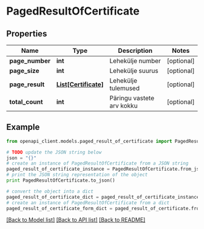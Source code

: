 # PagedResultOfCertificate


## Properties
Name | Type | Description | Notes
------------ | ------------- | ------------- | -------------
**page_number** | **int** | Lehekülje number | [optional] 
**page_size** | **int** | Lehekülje suurus | [optional] 
**page_result** | [**List[Certificate]**](Certificate.md) | Lehekülje tulemused | [optional] 
**total_count** | **int** | Päringu vastete arv kokku | [optional] 

## Example

```python
from openapi_client.models.paged_result_of_certificate import PagedResultOfCertificate

# TODO update the JSON string below
json = "{}"
# create an instance of PagedResultOfCertificate from a JSON string
paged_result_of_certificate_instance = PagedResultOfCertificate.from_json(json)
# print the JSON string representation of the object
print PagedResultOfCertificate.to_json()

# convert the object into a dict
paged_result_of_certificate_dict = paged_result_of_certificate_instance.to_dict()
# create an instance of PagedResultOfCertificate from a dict
paged_result_of_certificate_form_dict = paged_result_of_certificate.from_dict(paged_result_of_certificate_dict)
```
[[Back to Model list]](../README.md#documentation-for-models) [[Back to API list]](../README.md#documentation-for-api-endpoints) [[Back to README]](../README.md)


